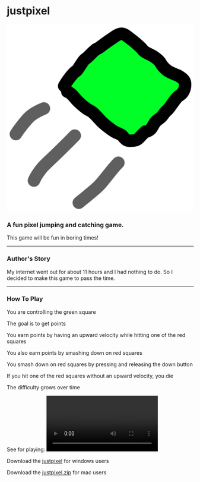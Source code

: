 # justpixel

![Game Logo](https://github.com/OHSGithubers/justpixel/blob/master/Drawing.ico)

### A fun pixel jumping and catching game.

<p>This game will be fun in boring times!</p>

<hr>

### Author's Story
<p>My internet went out for about 11 hours and I had nothing to do. So I decided to make this game to pass the time.</p>

<hr>

### How To Play
<p>You are controlling the green square</p>
<p>The goal is to get points</p>
<p>You earn points by having an upward velocity while hitting one of the red squares</p>
<p>You also earn points by smashing down on red squares</p>
<p>You smash down on red squares by pressing and releasing the down button</p>
<p>If you hit one of the red squares without an upward velocity, you die</p>
<p>The difficulty grows over time</p>

See for playing: <video>playrec.mov</video>

<p>Download the <a href="https://github.com/OHSGithubers/justpixel/blob/master/justpixel">justpixel</a> for windows users</p>

<p>Download the <a href="https://github.com/OHSGithubers/justpixel/blob/master/justpixel.zip">justpixel.zip</a> for mac users</p>
